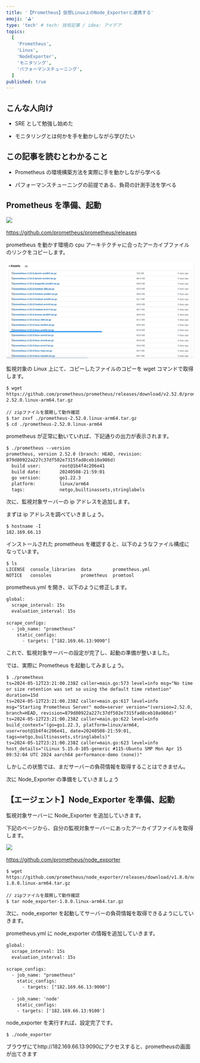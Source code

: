 ```yaml
---
title: '【Prometheus】仮想Linux上のNode_Exporterと連携する'
emoji: '⛳'
type: 'tech' # tech: 技術記事 / idea: アイデア
topics:
  [
    'Prometheus',
    'Linux',
    'NodeExporter',
    'モニタリング',
    'パフォーマンスチューニング',
  ]
published: true
---
```


## こんな人向け

- SRE として勉強し始めた

- モニタリングとは何かを手を動かしながら学びたい

## この記事を読むとわかること

- Prometheus の環境構築方法を実際に手を動かしながら学べる

- パフォーマンスチューニングの前提である、負荷の計測手法を学べる

## Prometheus を準備、起動

![](https://app-gram-kei.com/wp-content/uploads/sng/8334f4937b6f53a56afd71ecb74e29f4.)

https://github.com/prometheus/prometheus/releases

prometheus を動かす環境の cpu アーキテクチャに合ったアーカイブファイルのリンクをコピーします。

![](/images/screenshot_2024-05-14_15_47_08-1024x533.jpg)

監視対象の Linux 上にて、コピーしたファイルのコピーを wget コマンドで取得します。

```
$ wget https://github.com/prometheus/prometheus/releases/download/v2.52.0/prometheus-2.52.0.linux-arm64.tar.gz

// zipファイルを展開して動作確認
$ tar zxvf ./prometheus-2.52.0.linux-arm64.tar.gz
$ cd ./prometheus-2.52.0.linux-arm64
```

prometheus が正常に動いていれば、下記通りの出力が表示されます。

```
$ ./prometheus --version
prometheus, version 2.52.0 (branch: HEAD, revision: 879d80922a227c37df502e7315fad8ceb10a986d)
  build user:       root@1b4f4c206e41
  build date:       20240508-21:59:01
  go version:       go1.22.3
  platform:         linux/arm64
  tags:             netgo,builtinassets,stringlabels
```

次に、監視対象サーバーの ip アドレスを追加します。

まずは ip アドレスを調べていきましょう。

```
$ hostname -I
182.169.66.13
```

インストールされた prometheus を確認すると、以下のようなファイル構成になっています。

```
$ ls
LICENSE  console_libraries  data        prometheus.yml
NOTICE   consoles           prometheus  promtool
```

prometheus.yml を開き、以下のように修正します。

```
global:
  scrape_interval: 15s
  evaluation_interval: 15s

scrape_configs:
  - job_name: "prometheus"
    static_configs:
      - targets: ["182.169.66.13:9090"]
```

これで、監視対象サーバーの設定が完了し、起動の準備が整いました。

では、実際に Prometheus を起動してみましょう。

```
$ ./prometheus
ts=2024-05-12T23:21:00.238Z caller=main.go:573 level=info msg="No time or size retention was set so using the default time retention" duration=15d
ts=2024-05-12T23:21:00.238Z caller=main.go:617 level=info msg="Starting Prometheus Server" mode=server version="(version=2.52.0, branch=HEAD, revision=879d80922a227c37df502e7315fad8ceb10a986d)"
ts=2024-05-12T23:21:00.238Z caller=main.go:622 level=info build_context="(go=go1.22.3, platform=linux/arm64, user=root@1b4f4c206e41, date=20240508-21:59:01, tags=netgo,builtinassets,stringlabels)"
ts=2024-05-12T23:21:00.238Z caller=main.go:623 level=info host_details="(Linux 5.15.0-105-generic #115-Ubuntu SMP Mon Apr 15 09:52:04 UTC 2024 aarch64 performance-demo (none))"
```

しかしこの状態では、まだサーバーの負荷情報を取得することはできません。

次に Node_Exporter の準備をしていきましょう

## 【エージェント】Node_Exporter を準備、起動

監視対象サーバーに Node_Exporter を追加していきます。

下記のページから、自分の監視対象サーバーにあったアーカイブファイルを取得します。

![](https://app-gram-kei.com/wp-content/uploads/sng/cc0efe4f7a9f8911f2261b6cd15e37c0.)

https://github.com/prometheus/node_exporter

```
$ wget https://github.com/prometheus/node_exporter/releases/download/v1.8.0/node_exporter-1.8.0.linux-arm64.tar.gz

// zipファイルを展開して動作確認
$ tar node_exporter-1.8.0.linux-arm64.tar.gz
```

次に、node_exporter を起動してサーバーの負荷情報を取得できるようにしていきます。

prometheus.yml に node_exporter の情報を追加していきます。

```
global:
  scrape_interval: 15s
  evaluation_interval: 15s

scrape_configs:
  - job_name: "prometheus"
    static_configs:
      - targets: ["182.169.66.13:9090"]

  - job_name: 'node'
    static_configs:
    - targets: ['182.169.66.13:9100']
```

node_exporter を実行すれば、設定完了です。

```
$ ./node_exporter
```

ブラウザにてhttp://182.169.66.13:9090にアクセスすると、prometheusの画面が出てきます
